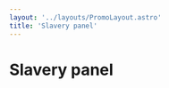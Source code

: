 ```yaml
---
layout: '../layouts/PromoLayout.astro'
title: 'Slavery panel'
---
```


<h1 class="text-3xl">Slavery panel</h1>


